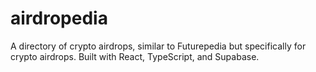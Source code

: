 # airdropedia
   A directory of crypto airdrops, similar to Futurepedia but specifically for crypto airdrops. Built with React, TypeScript, and Supabase.
